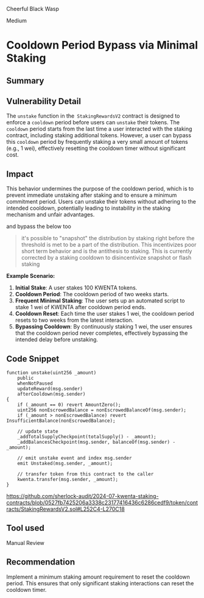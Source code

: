 Cheerful Black Wasp

Medium

# Cooldown Period Bypass via Minimal Staking

## Summary

## Vulnerability Detail

The `unstake` function in the` StakingRewardsV2` contract is designed to enforce a `cooldown` period before users can `unstake` their tokens. The `cooldown` period starts from the last time a user interacted with the staking contract, including staking additional tokens. However, a user can bypass this `cooldown` period by frequently staking a very small amount of tokens (e.g., 1 wei), effectively resetting the cooldown timer without significant cost.

## Impact
This behavior undermines the purpose of the cooldown period, which is to prevent immediate unstaking after staking and to ensure a minimum commitment period. Users can unstake their tokens without adhering to the intended cooldown, potentially leading to instability in the staking mechanism and unfair advantages.

and bypass the below too 
> it's possible to "snapshot" the distribution by staking right before the threshold is met to be a part of the distribution. This incentivizes poor short term behavior and is the antithesis to staking. This is currently corrected by a staking cooldown to disincentivize snapshot or flash staking

**Example Scenario:**

1. **Initial Stake**: A user stakes 100 KWENTA tokens.
2. **Cooldown Period**: The cooldown period of two weeks starts.
3. **Frequent Minimal Staking**: The user sets up an automated script to stake 1 wei of KWENTA after cooldown period ends.
4. **Cooldown Reset**: Each time the user stakes 1 wei, the cooldown period resets to two weeks from the latest interaction.
5. **Bypassing Cooldown**: By continuously staking 1 wei, the user ensures that the cooldown period never completes, effectively bypassing the intended delay before unstaking.

## Code Snippet

```solidity
function unstake(uint256 _amount)
    public
    whenNotPaused
    updateReward(msg.sender)
    afterCooldown(msg.sender)
{
    if (_amount == 0) revert AmountZero();
    uint256 nonEscrowedBalance = nonEscrowedBalanceOf(msg.sender);
    if (_amount > nonEscrowedBalance) revert InsufficientBalance(nonEscrowedBalance);

    // update state
    _addTotalSupplyCheckpoint(totalSupply() - _amount);
    _addBalancesCheckpoint(msg.sender, balanceOf(msg.sender) - _amount);

    // emit unstake event and index msg.sender
    emit Unstaked(msg.sender, _amount);

    // transfer token from this contract to the caller
    kwenta.transfer(msg.sender, _amount);
}

```

https://github.com/sherlock-audit/2024-07-kwenta-staking-contracts/blob/0527fb7425206a3338c23177416436c6286cedf9/token/contracts/StakingRewardsV2.sol#L252C4-L270C18

## Tool used

Manual Review

## Recommendation

Implement a minimum staking amount requirement to reset the cooldown period. This ensures that only significant staking interactions can reset the cooldown timer.